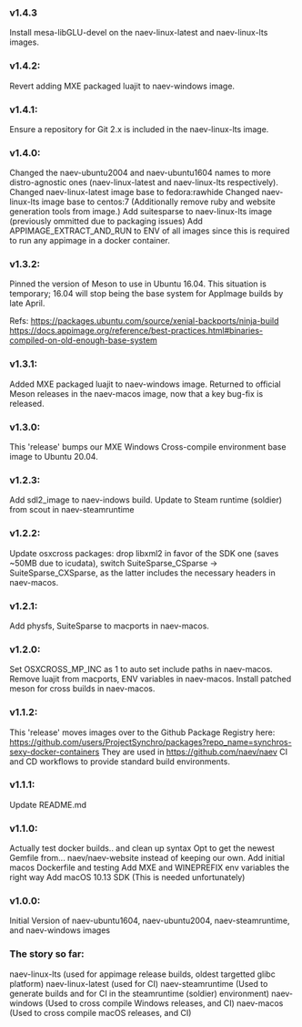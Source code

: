 ### v1.4.3
Install mesa-libGLU-devel on the naev-linux-latest and naev-linux-lts images.

### v1.4.2:
Revert adding MXE packaged luajit to naev-windows image.

### v1.4.1:
Ensure a repository for Git 2.x is included in the naev-linux-lts image.

### v1.4.0:
Changed the naev-ubuntu2004 and naev-ubuntu1604 names to more distro-agnostic ones (naev-linux-latest and naev-linux-lts respectively).
Changed naev-linux-latest image base to fedora:rawhide
Changed naev-linux-lts image base to centos:7 (Additionally remove ruby and website generation tools from image.)
Add suitesparse to naev-linux-lts image (previously ommitted due to packaging issues)
Add APPIMAGE_EXTRACT_AND_RUN to ENV of all images since this is required to run any appimage in a docker container.

### v1.3.2:
Pinned the version of Meson to use in Ubuntu 16.04. 
This situation is temporary; 16.04 will stop being the base system for AppImage builds by late April. 

Refs: https://packages.ubuntu.com/source/xenial-backports/ninja-build https://docs.appimage.org/reference/best-practices.html#binaries-compiled-on-old-enough-base-system

### v1.3.1:
Added MXE packaged luajit to naev-windows image.
Returned to official Meson releases in the naev-macos image, now that a key bug-fix is released.

### v1.3.0:
This 'release' bumps our MXE Windows Cross-compile environment base image to Ubuntu 20.04.

### v1.2.3:
Add sdl2_image to naev-indows build.
Update to Steam runtime (soldier) from scout in naev-steamruntime

### v1.2.2:
Update osxcross packages: drop libxml2 in favor of the SDK one (saves ~50MB due to icudata), switch SuiteSparse_CSparse -> SuiteSparse_CXSparse, as the latter includes the necessary headers in naev-macos.

### v1.2.1:
Add physfs, SuiteSparse to macports in naev-macos.

### v1.2.0:
Set OSXCROSS_MP_INC as 1 to auto set include paths in naev-macos.
Remove luajit from macports, ENV variables in naev-macos.
Install patched meson for cross builds in naev-macos.

### v1.1.2:
This 'release' moves images over to the Github Package Registry here: <https://github.com/users/ProjectSynchro/packages?repo_name=synchros-sexy-docker-containers>
They are used in <https://github.com/naev/naev> CI and CD workflows to provide standard build environments.

### v1.1.1:
Update README.md

### v1.1.0:
Actually test docker builds.. and clean up syntax
Opt to get the newest Gemfile from... naev/naev-website instead of keeping our own.
Add initial macos Dockerfile and testing
Add MXE and WINEPREFIX env variables the right way
Add macOS 10.13 SDK (This is needed unfortunately)

### v1.0.0:
Initial Version of naev-ubuntu1604, naev-ubuntu2004, naev-steamruntime, and naev-windows images

### The story so far:
naev-linux-lts (used for appimage release builds, oldest targetted glibc platform)
naev-linux-latest (used for CI)
naev-steamruntime (Used to generate builds and for CI in the steamruntime (soldier) environment)
naev-windows (Used to cross compile Windows releases, and CI)
naev-macos (Used to cross compile macOS releases, and CI)
